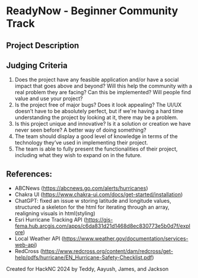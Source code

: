 # ReadyNow - Beginner Community Track

## Project Description

## Judging Criteria
1. Does the project have any feasible application and/or have a social impact that goes above and beyond? Will this help the community with a real problem they are facing? Can this be implemented? Will people find value and use your project?
2. Is the project free of major bugs? Does it look appealing? The UI/UX doesn’t have to be absolutely perfect, but if we're having a hard time understanding the project by looking at it, there may be a problem.
3. Is this project unique and innovative? Is it a solution or creation we have never seen before? A better way of doing something?
4. The team should display a good level of knowledge in terms of the technology they’ve used in implementing their project.
5. The team is able to fully present the functionalities of their project, including what they wish to expand on in the future.

## References:
- ABCNews (https://abcnews.go.com/alerts/hurricanes)
- Chakra UI (https://www.chakra-ui.com/docs/get-started/installation)
- ChatGPT: fixed an issue w storing latitude and longitude values, structured a skeleton for the html for iterating through an array, realigning visuals in html(styling)
- Esri Hurricane Tracking API (https://gis-fema.hub.arcgis.com/apps/c6da831d21d1468d8ec830773e5b0d7f/explore)
- Local Weather API (https://www.weather.gov/documentation/services-web-api)
- RedCross (https://www.redcross.org/content/dam/redcross/get-help/pdfs/hurricane/EN_Hurricane-Safety-Checklist.pdf)

Created for HackNC 2024 by Teddy, Aayush, James, and Jackson
